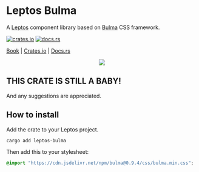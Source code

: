 # Leptos Bulma

A [Leptos](https://leptos.dev) component library based on [Bulma](https://bulma.io) CSS framework.

[![crates.io](https://img.shields.io/crates/v/leptos-bulma.svg)](https://crates.io/crates/leptos-bulma)
[![docs.rs](https://docs.rs/leptos-bulma/badge.svg)](https://docs.rs/leptos-bulma)

[Book](https://javiered.github.io/leptos-bulma) |
[Crates.io](https://crates.io/crates/leptos-bulma) |
[Docs.rs](https://docs.rs/leptos-bulma)

<p align="center">
    <img src="https://raw.githubusercontent.com/javierEd/leptos-bulma/main/bulma.jpg"/>
</p>

## THIS CRATE IS STILL A BABY!

And any suggestions are appreciated.

## How to install

Add the crate to your Leptos project.

```sh
cargo add leptos-bulma
```

Then add this to your stylesheet:

```css
@import "https://cdn.jsdelivr.net/npm/bulma@0.9.4/css/bulma.min.css";
```
